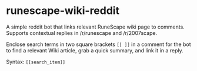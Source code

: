 # runescape-wiki-reddit
A simple reddit bot that links relevant RuneScape wiki page to comments. Supports contextual replies in /r/runescape and /r/2007scape.

Enclose search terms in two square brackets `[[ ]]` in a comment for the bot to find a relevant Wiki article, grab a quick summary, and link it in a reply.

Syntax: `[[search_item]]`
